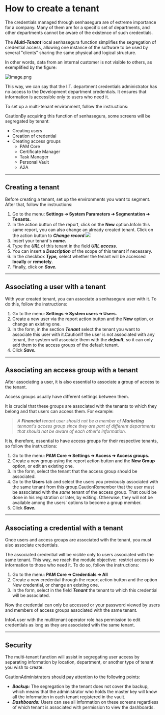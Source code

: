 # How to create a tenant

The credentials managed through senhasegura are of extreme importance for a company. Many of them are for a specific set of departments, and other departments cannot be aware of the existence of such credentials.

The ***Multi\-Tenant*** local senhasegura function simplifies the segregation of credential access, allowing one instance of the software to be used by several "clients" sharing the same physical and logical structure.

In other words, data from an internal customer is not visible to others, as exemplified by the figure:

![image.png](https://cdn.document360.io/5a1d58df-64ce-42a2-8b23-688477d32f33/Images/Documentation/image%28347%29.png)

This way, we can say that the I.T. department credentials administrator has no access to the Development department credentials. It ensures that information is accessible only to users who need it.

To set up a multi\-tenant environment, follow the instructions:

CautionBy acquiring this function of senhasegura, some screens will be segregated by tenant:

* Creating users
* Creation of credential
* Creating access groups
  + PAM Core
  + Certificate Manager
  + Task Manager
  + Personal Vault
  + A2A

---

## Creating a tenant

Before creating a tenant, set up the environments you want to segment. After that, follow the instructions:

1. Go to the menu: **Settings ➔ System Parameters ➔ Segmentation ➔ Tenants.**
2. In the action button of the report, click on the **New** option.InfoIn this same report, you can also change an already created tenant. Click on the action button to ***Change record***.![](https://cdn.document360.io/5a1d58df-64ce-42a2-8b23-688477d32f33/Images/Documentation/image-1668088990689.png)
3. Insert your tenant's ***name.***
4. Type the ***URL*** of this tenant in the field ***URL access.***
5. You can insert a ***Description*** of the scope of this tenant if necessary.
6. In the checkbox ***Type,*** select whether the tenant will be accessed **locally** or **remotely**.
7. Finally, click on ***Save.***

---

## Associating a user with a tenant

With your created tenant, you can associate a senhasegura user with it. To do this, follow the instructions:

1. Go to the menu: **Settings ➔ System users ➔ Users.**
2. Create a new user via the report action button and the **New** option, or change an existing one.
3. In the form, in the section ***Tenant*** select the tenant you want to associate this user with it.CautionIf the user is not associated with any tenant, the system will associate them with the ***default***, so it can only add them to the access groups of the default tenant.
4. Click ***Save.***

---

## Associating an access group with a tenant

After associating a user, it is also essential to associate a group of access to the tenant.

Access groups usually have different settings between them.

It is crucial that these groups are associated with the tenants to which they belong and that users can access them. For example:

> *A **Financial** tenant user should not be a member of **Marketing** tennant's access group since they are part of different departments that should not be aware of each other's information.*

It is, therefore, essential to have access groups for their respective tenants, so follow the instructions:

1. Go to the menu: **PAM Core ➔ Settings ➔ Access ➔ Access groups.**
2. Create a new group using the report action button and the **New Group** option, or edit an existing one.
3. In the form, select the tenant that the access group should be associated.
4. Go to the **Users** tab and select the users you previously associated with the same tenant from this group.CautionRemember that the user must be associated with the *same* tenant of the access group. That could be done in his registration or later, by editing. Otherwise, they will not be available among the users' options to become a group member.
5. Click ***Save.***

---

## Associating a credential with a tenant

Once users and access groups are associated with the tenant, you must also associate credentials.

The associated credential will be visible only to users associated with the same tenant. This way, we reach the module objective:  restrict access to information to those who need it. To do so, follow the instructions:

1. Go to the menu: **PAM Core ➔ Credentials ➔ All**
2. Create a new credential through the report action button and the option New credential, or change an existing one.
3. In the form, select in the field ***Tenant*** the tenant to which this credential will be associated.

Now the credential can only be accessed or your password viewed by users and members of access groups associated with the same tenant.

InfoA user with the multitenant operator role has permission to edit credentials as long as they are associated with the same tenant.

---

## Security

The multi\-tenant function will assist in segregating user access by separating information by location, department, or another type of tenant you wish to create.

CautionAdministrators should pay attention to the following points:

* ***Backup:*** The segregation by the tenant does not cover the backup, which means that the administrator who holds the master key will know all the information in each tenant registered in the vault.
* ***Dashboards:*** Users can see all information on these screens regardless of which tenant is associated with permission to view the dashboards.
